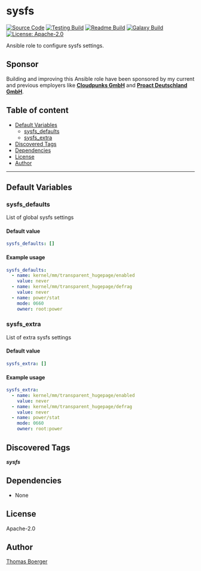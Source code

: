 # sysfs

[![Source Code](https://img.shields.io/badge/github-source%20code-blue?logo=github&logoColor=white)](https://github.com/rolehippie/sysfs) [![Testing Build](https://github.com/rolehippie/sysfs/workflows/testing/badge.svg)](https://github.com/rolehippie/sysfs/actions?query=workflow%3Atesting) [![Readme Build](https://github.com/rolehippie/sysfs/workflows/readme/badge.svg)](https://github.com/rolehippie/sysfs/actions?query=workflow%3Areadme) [![Galaxy Build](https://github.com/rolehippie/sysfs/workflows/galaxy/badge.svg)](https://github.com/rolehippie/sysfs/actions?query=workflow%3Agalaxy) [![License: Apache-2.0](https://img.shields.io/github/license/rolehippie/sysfs)](https://github.com/rolehippie/sysfs/blob/master/LICENSE)

Ansible role to configure sysfs settings.

## Sponsor

Building and improving this Ansible role have been sponsored by my current and previous employers like **[Cloudpunks GmbH](https://cloudpunks.de)** and **[Proact Deutschland GmbH](https://www.proact.eu)**.

## Table of content

- [Default Variables](#default-variables)
  - [sysfs_defaults](#sysfs_defaults)
  - [sysfs_extra](#sysfs_extra)
- [Discovered Tags](#discovered-tags)
- [Dependencies](#dependencies)
- [License](#license)
- [Author](#author)

---

## Default Variables

### sysfs_defaults

List of global sysfs settings

#### Default value

```YAML
sysfs_defaults: []
```

#### Example usage

```YAML
sysfs_defaults:
  - name: kernel/mm/transparent_hugepage/enabled
    value: never
  - name: kernel/mm/transparent_hugepage/defrag
    value: never
  - name: power/stat
    mode: 0660
    owner: root:power
```

### sysfs_extra

List of extra sysfs settings

#### Default value

```YAML
sysfs_extra: []
```

#### Example usage

```YAML
sysfs_extra:
  - name: kernel/mm/transparent_hugepage/enabled
    value: never
  - name: kernel/mm/transparent_hugepage/defrag
    value: never
  - name: power/stat
    mode: 0660
    owner: root:power
```

## Discovered Tags

**_sysfs_**


## Dependencies

- None

## License

Apache-2.0

## Author

[Thomas Boerger](https://github.com/tboerger)
